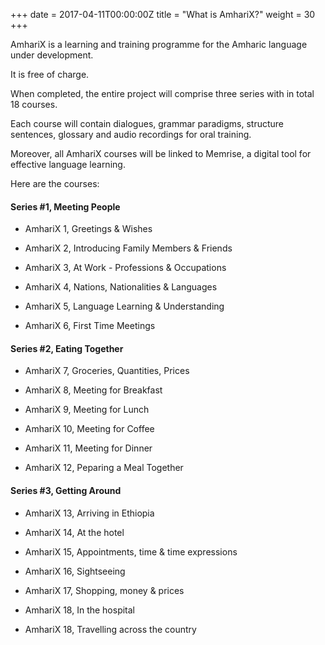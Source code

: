 +++
date = 2017-04-11T00:00:00Z
title = "What is AmhariX?"
weight = 30
+++

AmhariX is a learning and training programme for the Amharic language under development.

It is free of charge.

When completed, the entire project will comprise three series with in total 18 courses.

Each course will contain dialogues, grammar paradigms, structure sentences, glossary and audio recordings for oral training.

Moreover, all AmhariX courses will be linked to Memrise, a digital tool for effective language learning.

Here are the courses:

#### Series #1, Meeting People

- AmhariX 1, Greetings & Wishes

- AmhariX 2, Introducing Family Members & Friends
- AmhariX 3, At Work - Professions & Occupations
- AmhariX 4, Nations, Nationalities & Languages
- AmhariX 5, Language Learning & Understanding
- AmhariX 6, First Time Meetings

#### Series #2, Eating Together

- AmhariX 7, Groceries, Quantities, Prices

- AmhariX 8, Meeting for Breakfast
- AmhariX 9, Meeting for Lunch
- AmhariX 10, Meeting for Coffee
- AmhariX 11, Meeting for Dinner
- AmhariX 12, Peparing a Meal Together

#### Series #3, Getting Around

- AmhariX 13, Arriving in Ethiopia
- AmhariX 14, At the hotel

- AmhariX 15, Appointments, time & time expressions
- AmhariX 16, Sightseeing
- AmhariX 17, Shopping, money & prices
- AmhariX 18, In the hospital
- AmhariX 18, Travelling across the country

